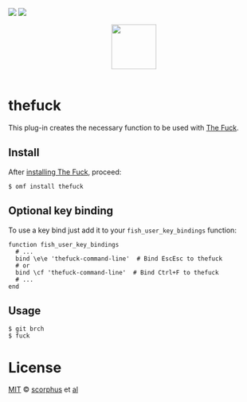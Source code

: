 [![][travis-badge]][travis-link]
![][license-badge]

<div align="center">
  <a href="http://github.com/oh-my-fish/oh-my-fish">
  <img width=90px  src="https://cloud.githubusercontent.com/assets/8317250/8510172/f006f0a4-230f-11e5-98b6-5c2e3c87088f.png">
  </a>
</div>
<br>


# thefuck

This plug-in creates the necessary function to be used with [The Fuck][thefuck].


## Install

After [installing The Fuck][thefuck-install], proceed:

```fish
$ omf install thefuck
```


## Optional key binding

To use a key bind just add it to your `fish_user_key_bindings` function:

```fish
function fish_user_key_bindings
  # ...
  bind \e\e 'thefuck-command-line'  # Bind EscEsc to thefuck
  # or
  bind \cf 'thefuck-command-line'  # Bind Ctrl+F to thefuck
  # ...
end
```


## Usage

```fish
$ git brch
$ fuck
```


# License

[MIT][mit] © [scorphus][author] et [al][contributors]

[thefuck]:         https://github.com/nvbn/thefuck
[thefuck-install]: https://github.com/nvbn/thefuck/#requirements

[mit]:             http://opensource.org/licenses/MIT
[author]:          https://github.com/scorphus
[contributors]:    https://github.com/oh-my-fish/plugin-thefuck/graphs/contributors
[omf-link]:        https://www.github.com/oh-my-fish/oh-my-fish

[license-badge]:   https://img.shields.io/badge/license-MIT-007EC7.svg?style=flat-square
[travis-badge]:    http://img.shields.io/travis/oh-my-fish/plugin-thefuck.svg?style=flat-square
[travis-link]:     https://travis-ci.org/oh-my-fish/plugin-thefuck
